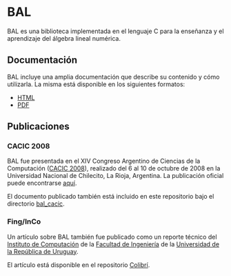 # BAL
BAL es una biblioteca implementada en el lenguaje C para la enseñanza y el aprendizaje del álgebra lineal numérica.

## Documentación
BAL incluye una amplia documentación que describe su contenido y cómo utilizarla. La misma está disponible en los siguientes formatos:

* [HTML](http://htmlpreview.github.com/?https://github.com/gastonsimone/BAL/blob/master/BAL/doc/html/index.html)
* [PDF](./BAL/doc/latex/refman.pdf)

## Publicaciones
### CACIC 2008

BAL fue presentada en el XIV Congreso Argentino de Ciencias de la Computación ([CACIC 2008](http://sedici.unlp.edu.ar/handle/10915/21396)), realizado del 6 al 10 de octubre de 2008 en la Universidad Nacional de Chilecito, La Rioja, Argentina. La publicación oficial puede encontrarse [aquí](http://sedici.unlp.edu.ar/handle/10915/21984).

El documento publicado también está incluido en este repositorio bajo el directorio [bal_cacic](./bal_cacic/bal.pdf).

### Fing/InCo

Un artículo sobre BAL también fue publicado como un reporte técnico del [Instituto de Computación](http://www.fing.edu.uy/inco) de la [Facultad de Ingeniería](http://www.fing.edu.uy) de la [Universidad de la República de Uruguay](http://www.udelar.edu.uy/).

El artículo está disponible en el repositorio [Colibrí](https://www.colibri.udelar.edu.uy/handle/123456789/3414).
